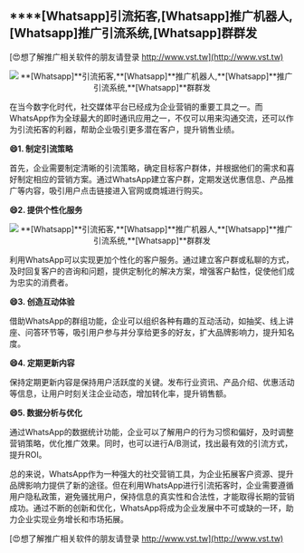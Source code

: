 ## ****[Whatsapp]**引流拓客,**[Whatsapp]**推广机器人,**[Whatsapp]**推广引流系统,**[Whatsapp]**群群发**

[😍想了解推广相关软件的朋友请登录 http://www.vst.tw](http://www.vst.tw)

 <center><img src="https://vst.tw/MP4/tuiguang/png/6.png" alt="**[Whatsapp]**引流拓客,**[Whatsapp]**推广机器人,**[Whatsapp]**推广引流系统,**[Whatsapp]**群群发"></center>

在当今数字化时代，社交媒体平台已经成为企业营销的重要工具之一。而WhatsApp作为全球最大的即时通讯应用之一，不仅可以用来沟通交流，还可以作为引流拓客的利器，帮助企业吸引更多潜在客户，提升销售业绩。

**😄1. 制定引流策略**

首先，企业需要制定清晰的引流策略，确定目标客户群体，并根据他们的需求和喜好制定相应的营销方案。通过WhatsApp建立客户群，定期发送优惠信息、产品推广等内容，吸引用户点击链接进入官网或商城进行购买。

**😄2. 提供个性化服务**

 <center><img src="https://vst.tw/MP4/tuiguang/png/5.png" alt="**[Whatsapp]**引流拓客,**[Whatsapp]**推广机器人,**[Whatsapp]**推广引流系统,**[Whatsapp]**群群发"></center>

利用WhatsApp可以实现更加个性化的客户服务。通过建立客户群或私聊的方式，及时回复客户的咨询和问题，提供定制化的解决方案，增强客户黏性，促使他们成为忠实的消费者。

**😄3. 创造互动体验**

借助WhatsApp的群组功能，企业可以组织各种有趣的互动活动，如抽奖、线上讲座、问答环节等，吸引用户参与并分享给更多的好友，扩大品牌影响力，提升知名度。

**😄4. 定期更新内容**

保持定期更新内容是保持用户活跃度的关键。发布行业资讯、产品介绍、优惠活动等信息，让用户时刻关注企业动态，增加转化率，提升销售额。

**😄5. 数据分析与优化**

通过WhatsApp的数据统计功能，企业可以了解用户的行为习惯和偏好，及时调整营销策略，优化推广效果。同时，也可以进行A/B测试，找出最有效的引流方式，提升ROI。

总的来说，WhatsApp作为一种强大的社交营销工具，为企业拓展客户资源、提升品牌影响力提供了新的途径。但在利用WhatsApp进行引流拓客时，企业需要遵循用户隐私政策，避免骚扰用户，保持信息的真实性和合法性，才能取得长期的营销成功。通过不断的创新和优化，WhatsApp将成为企业发展中不可或缺的一环，助力企业实现业务增长和市场拓展。

[😍想了解推广相关软件的朋友请登录 http://www.vst.tw](http://www.vst.tw)



